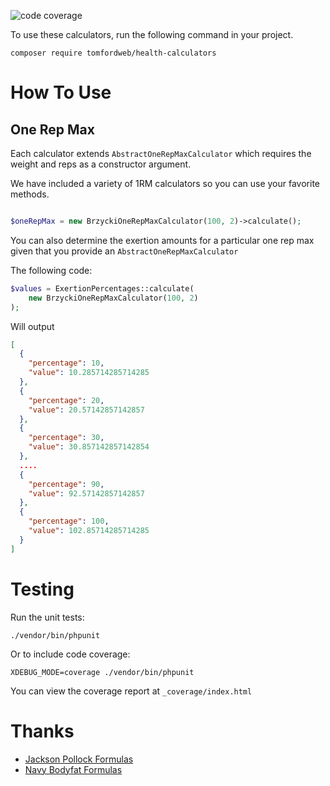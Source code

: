 ![code coverage](https://github.com/tomfordweb/health-calculators/actions/workflows/ci.yml/coverage.svg)

To use these calculators, run the following command in your project.

```
composer require tomfordweb/health-calculators
```

# How To Use

## One Rep Max

Each calculator extends `AbstractOneRepMaxCalculator` which requires the weight and reps as a constructor argument.

We have included a variety of 1RM calculators so you can use your favorite methods.

```php

$oneRepMax = new BrzyckiOneRepMaxCalculator(100, 2)->calculate();

```

You can also determine the exertion amounts for a particular one rep max given that you provide an `AbstractOneRepMaxCalculator`

The following code:

```php
$values = ExertionPercentages::calculate(
    new BrzyckiOneRepMaxCalculator(100, 2)
);

```

Will output

```json
[
  {
    "percentage": 10,
    "value": 10.285714285714285
  },
  {
    "percentage": 20,
    "value": 20.57142857142857
  },
  {
    "percentage": 30,
    "value": 30.857142857142854
  },
  ....
  {
    "percentage": 90,
    "value": 92.57142857142857
  },
  {
    "percentage": 100,
    "value": 102.85714285714285
  }
]
```

# Testing

Run the unit tests:

```
./vendor/bin/phpunit
```

Or to include code coverage:

```
XDEBUG_MODE=coverage ./vendor/bin/phpunit
```

You can view the coverage report at `_coverage/index.html`

# Thanks

- [Jackson Pollock Formulas](https://fitties.com/)
- [Navy Bodyfat Formulas](https://www.mytecbits.com/tools/medical/navy-body-fat-calculator)
